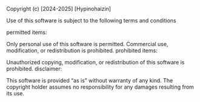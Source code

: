 Copyright (c) [2024-2025] [Hypinohaizin]

Use of this software is subject to the following terms and conditions

permitted items:

Only personal use of this software is permitted.
Commercial use, modification, or redistribution is prohibited.
prohibited items:

Unauthorized copying, modification, or redistribution of this software is prohibited.
disclaimer:

This software is provided “as is” without warranty of any kind.
The copyright holder assumes no responsibility for any damages resulting from its use.
